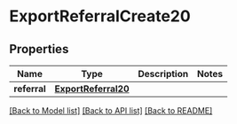 # ExportReferralCreate20

## Properties
Name | Type | Description | Notes
------------ | ------------- | ------------- | -------------
**referral** | [**ExportReferral20**](ExportReferral20.md) |  | 

[[Back to Model list]](../README.md#documentation-for-models) [[Back to API list]](../README.md#documentation-for-api-endpoints) [[Back to README]](../README.md)


